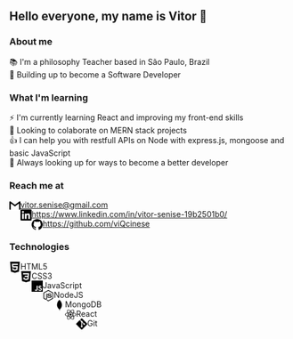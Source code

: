 ## Hello everyone, my name is Vitor 👋

### About me

<span> 📚 I'm a philosophy Teacher based in São Paulo, Brazil </span> <br>
<span> 💪 Building up to become a Software Developer </span><br>

### What I'm learning 

<span>⚡ I'm currently learning React and improving my front-end skills <span> <br>
<span>  🙌 Looking to colaborate on MERN stack projects </span> <br>
<span> 👍 I can help you with restfull APIs on Node with express.js, mongoose and basic JavaScript </span> <br>
<span> 👀 Always looking up for ways to become a better developer </span> <br>

### Reach me at
<img align="left" alt="Gmail" height="20px" src="https://raw.githubusercontent.com/viQcinese/viQcinese/master/src/gmail.svg" /> <span> vitor.senise@gmail.com </span> <br>
<img align="left" alt="LinkedIn" height="20px" src="https://raw.githubusercontent.com/viQcinese/viQcinese/master/src/linkedin.svg" /> <span> https://www.linkedin.com/in/vitor-senise-19b2501b0/ </span> <br>
<img align="left" alt="GitHub" height="20px" src="https://raw.githubusercontent.com/viQcinese/viQcinese/master/src/github.svg" /> <span> https://github.com/viQcinese </span> <br>
 
### Technologies
<img align="left" alt="HTML5" height="20px" src="https://raw.githubusercontent.com/viQcinese/viQcinese/master/src/html5.svg" />HTML5 <br>
<img align="left" alt="CSS3" height="20px" src="https://raw.githubusercontent.com/viQcinese/viQcinese/master/src/css3.svg" />CSS3 <br>
<img align="left" alt="JavaScript" height="20px" src="https://raw.githubusercontent.com/viQcinese/viQcinese/master/src/javascript.svg" />JavaScript <br>
<img align="left" alt="NodeJS" height="20px" src="https://raw.githubusercontent.com/viQcinese/viQcinese/master/src/node-dot-js.svg" />NodeJS <br>
<img align="left" alt="MongoDB" height="20px" src="https://raw.githubusercontent.com/viQcinese/viQcinese/master/src/mongodb.svg" />MongoDB <br>
<img align="left" alt="React" height="20px" src="https://raw.githubusercontent.com/viQcinese/viQcinese/master/src/react.svg" />React <br>
<img align="left" alt="Git" height="20px" src="https://raw.githubusercontent.com/viQcinese/viQcinese/master/src/git.svg" />Git <br>



